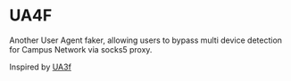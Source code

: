 # UA4F

Another User Agent faker, allowing users to bypass multi device detection for Campus Network via socks5 proxy.

Inspired by [UA3f](https://github.com/SunBK201/UA3F)
